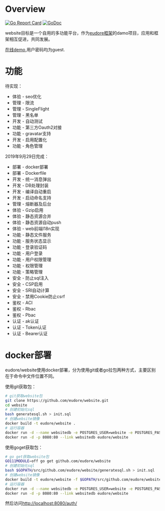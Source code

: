 # Overview

[![Go Report Card](https://goreportcard.com/badge/github.com/eudore/website)](https://goreportcard.com/report/github.com/eudore/website)
[![GoDoc](https://godoc.org/github.com/eudore/website?status.svg)](https://godoc.org/github.com/eudore/website)

website目标是一个自用的多功能平台，作为[eudore框架](https://github.com/eudore/eudore)的damo项目，应用和框架相互促进，共同发展。

[在线demo](https://www.eudore.cn/auth/),用户密码均为guest.

# 功能

待实现：

- 体验 - seo优化
- 管理 - 限流
- 管理 - SingleFlight
- 管理 - 黑名单
- 开发 - 自动测试
- 功能 - 第三方Oauth2对接
- 功能 - gravatar支持
- 开发 - 启用配置化
- 功能 - 角色管理

2019年9月29日完成：
- 部署 - docker部署
- 部署 - Dockerfile
- 开发 - 统一消息弹出
- 开发 - DB处理封装
- 开发 - 编译自动重启
- 开发 - 启动命名支持
- 管理 - 熔断器及后台
- 体验 - Gzip启用
- 体验 - 静态资源合并
- 体验 - 静态资源自动push
- 体验 - web前端I18n实现
- 功能 - 静态文件服务
- 功能 - 服务状态显示
- 功能 - 登录验证码
- 功能 - 用户登录
- 功能 - 用户权限管理
- 功能 - 权限管理
- 功能 - 策略管理
- 安全 - 防止sql注入
- 安全 - CSP启用
- 安全 - SRI自动计算
- 安全 - 禁用Cookie防止csrf
- 鉴权 - ACl
- 鉴权 - Rbac
- 鉴权 - Pbac
- 认证 - ak认证
- 认证 - Token认证
- 认证 - Bearer认证

# docker部署

eudore/website使用docker部署，分为使用git或者go拉包两种方式，主要区别在于命令中文件位置不同。

使用git获取包：

```bash
# git获取website包
git clone https://github.com/eudore/website.git
cd website
# 创建初始化sql
bash generatesql.sh > init.sql
# 创建website镜像
docker build -t eudore/website .
# 运行容器
docker run -d --name websitedb -e POSTGRES_USER=website -e POSTGRES_PASSWORD=website -e POSTGRES_DB=website -v $(pwd)/init.sql:/docker-entrypoint-initdb.d/init.sql library/postgres
docker run -d -p 8080:80 --link websitedb eudore/website
```

使用goget获取包：

```bash
# go get获取website包
GO111MODULE=off go get github.com/eudore/website
# 创建初始化sql
bash $GOPATH/src/github.com/eudore/website/generatesql.sh > init.sql
# 创建website镜像
docker build -t eudore/website -f $GOPATH/src/github.com/eudore/website/Dockerfile .
# 运行容器
docker run -d --name websitedb -e POSTGRES_USER=website -e POSTGRES_PASSWORD=website -e POSTGRES_DB=website -v $(pwd)/init.sql:/docker-entrypoint-initdb.d/init.sql library/postgres
docker run -d -p 8080:80 --link websitedb eudore/website
```

然后访问[http://localhost:8080/auth/](http://localhost:8080/auth/)